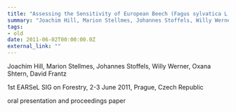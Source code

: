```yaml
---
title: "Assessing the Sensitivity of European Beech (Fagus sylvatica L.) Stands to Severe Drought Based on Measurements from Earth Observation Satellites"
summary: "Joachim Hill, Marion Stellmes, Johannes Stoffels, Willy Werner, Oxana Shtern, David Frantz @ 1st EARSeL SIG on Forestry, 2-3 June 2011, Prague, Czech Republic"
tags:
- old
date: 2011-06-02T00:00:00.0Z
external_link: ""
---
```


Joachim Hill, Marion Stellmes, Johannes Stoffels, Willy Werner, Oxana Shtern, David Frantz


1st EARSeL SIG on Forestry, 2-3 June 2011, Prague, Czech Republic


oral presentation and proceedings paper
